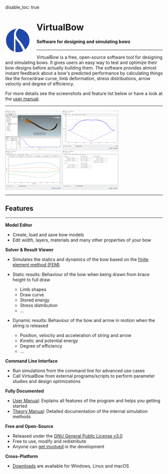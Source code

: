 disable_toc: true

<div>
    <p style="float: left;"><img src="img/logo.svg" style="height: 80px; margin: 5px 20px 0px 0px"></p>
    <h1><b>VirtualBow</b></h1>
    <h4>Software for designing and simulating bows</h4>
</div>

---

VirtualBow is a free, open-source software tool for designing and simulating bows.
It gives users an easy way to test and optimize their bow designs before actually building them.
The software provides almost instant feedback about a bow's predicted performance by calculating things like the force/draw curve, limb deformation, stress distributions, arrow velocity and degree of efficiency.

For more details see the screenshots and feature list below or have a look at the [user manual](../files/user_manual.pdf).

---

<a href="img/screenshot_01.png" class="imagelink"><img src="img/screenshot_01_thumb.png" style="height: 125px"></a>
<a href="img/screenshot_02.png" class="imagelink"><img src="img/screenshot_02_thumb.png" style="height: 125px"></a>
<a href="img/screenshot_03.png" class="imagelink"><img src="img/screenshot_03_thumb.png" style="height: 125px"></a>
<a href="img/screenshot_04.png" class="imagelink"><img src="img/screenshot_04_thumb.png" style="height: 125px"></a>

---

## Features

---

**Model Editor**

* Create, load and save bow models
* Edit width, layers, materials and many other properties of your bow

**Solver & Result Viewer**

- Simulates the statics and dynamics of the bow based on the [finite element method (FEM)](https://en.wikipedia.org/wiki/Finite_element_method)
- Static results: Behaviour of the bow when being drawn from brace height to full draw
    - Limb shapes
    - Draw curve
    - Stored energy
    - Stress distribution
    - ...

- Dynamic results: Behaviour of the bow and arrow in motion when the string is released
    - Position, velocity and acceleration of string and arrow
    - Kinetic and potential energy
    - Degree of efficiency
    - ...

**Command Line Interface**

- Run simulations from the command line for advanced use cases
- Call VirtualBow from external programs/scripts to perform parameter studies and design optimizations

**Fully Documented**

- [User Manual](../files/user-manual/): Explains all features of the program and helps you getting started
- [Theory Manual](../files/theory-manual.pdf): Detailed documentation of the internal simulation methods

**Free and Open-Source**

- Released under the [GNU General Public License v3.0](https://www.gnu.org/licenses/gpl.html)
- Free to use, modify and redistribute
- Anyone can [get involved](contributing.md) in the development

**Cross-Platform**

- [Downloads](download.md) are available for Windows, Linux and macOS

<br>